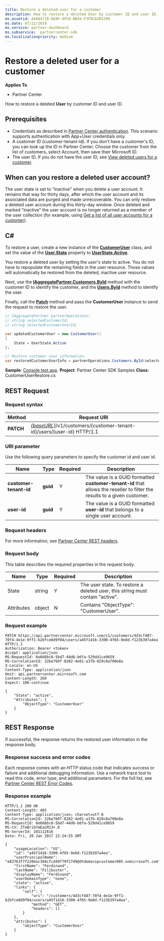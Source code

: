 ```yaml
---
title: Restore a deleted user for a customer
description: How to restore a deleted User by customer ID and user ID.
ms.assetid: A48A4718-6EAF-4FC8-8B44-F3FDCA2B3298
ms.date: 07/22/2019
ms.service: partner-dashboard
ms.subservice:  partnercenter-sdk
ms.localizationpriority: medium
---
```


# Restore a deleted user for a customer

**Applies To**

- Partner Center

How to restore a deleted **User** by customer ID and user ID.

## Prerequisites

- Credentials as described in [Partner Center authentication](partner-center-authentication.md). This scenario supports authentication with App+User credentials only.
- A customer ID (customer-tenant-id). If you don't have a customer's ID, you can look up the ID in Partner Center. Choose the customer from the list of customers, select Account, then save their Microsoft ID.
- The user ID. If you do not have the user ID, see [View deleted users for a customer](view-a-deleted-user.md).

## When can you restore a deleted user account?

The user state is set to "inactive" when you delete a user account. It remains that way for thirty days, after which the user account and its associated data are purged and made unrecoverable. You can only restore a deleted user account during this thirty-day window. Once deleted and marked "inactive" the user account is no longer returned as a member of the user collection (for example, using [Get a list of all user accounts for a customer](get-a-list-of-all-user-accounts-for-a-customer.md)).

## C#

To restore a user, create a new instance of the [**CustomerUser**](https://docs.microsoft.com/dotnet/api/microsoft.store.partnercenter.models.users.customeruser) class, and set the value of the [**User.State**](https://docs.microsoft.com/dotnet/api/microsoft.store.partnercenter.models.users.user.state) property to [**UserState.Active**](https://docs.microsoft.com/dotnet/api/microsoft.store.partnercenter.models.users.userstate).

You restore a deleted user by setting the user's state to active. You do not have to repopulate the remaining fields in the user resource. Those values will automatically be restored from the deleted, inactive user resource. 

Next, use the [**IAggregatePartner.Customers.ById**](https://docs.microsoft.com/dotnet/api/microsoft.store.partnercenter.customers.icustomercollection.byid) method with the customer ID to identify the customer, and the [**Users.ById**](https://docs.microsoft.com/dotnet/api/microsoft.store.partnercenter.customerusers.icustomerusercollection.byid) method to identify the user.

Finally, call the [**Patch**](https://docs.microsoft.com/dotnet/api/microsoft.store.partnercenter.customerusers.icustomeruser.patch) method and pass the **CustomerUser** instance to send the request to restore the user.

``` csharp
// IAggregatePartner partnerOperations;
// string selectedCustomerId;
// string selectedCustomerUserId;

var updatedCustomerUser = new CustomerUser()
{
    State = UserState.Active
};

// Restore customer user information.
var restoredCustomerUserInfo = partnerOperations.Customers.ById(selectedCustomerId).Users.ById(selectedCustomerUserId).Patch(updatedCustomerUser);
```

**Sample**: [Console test app](console-test-app.md). **Project**: Partner Center SDK Samples **Class**: CustomerUserRestore.cs

## REST Request

### Request syntax

| Method    | Request URI                                                                                            |
|-----------|--------------------------------------------------------------------------------------------------------|
| **PATCH** | [*{baseURL}*](partner-center-rest-urls.md)/v1/customers/{customer-tenant-id}/users/{user-id} HTTP/1.1 |

### URI parameter

Use the following query parameters to specify the customer id and user id.

| Name                   | Type     | Required | Description                                                                                                              |
|------------------------|----------|----------|--------------------------------------------------------------------------------------------------------------------------|
| **customer-tenant-id** | **guid** | Y        | The value is a GUID formatted **customer-tenant-id** that allows the reseller to filter the results to a given customer. |
| **user-id**            | **guid** | Y        | The value is a GUID formatted **user-id** that belongs to a single user account.                                         |

### Request headers

For more information, see [Partner Center REST headers](headers.md).

### Request body

This table describes the required properties in the request body.

| Name       | Type   | Required | Description                                                            |
|------------|--------|----------|------------------------------------------------------------------------|
| State      | string | Y        | The user state. To restore a deleted user, this string must contain "active". |
| Attributes | object | N        | Contains "ObjectType": "CustomerUser".                                 |

### Request example

```http
PATCH https://api.partnercenter.microsoft.com/v1/customers/4d3cf487-70f4-4e1e-9ff1-b2bfce8d9f04/users/a45f1416-3300-4f65-9e8d-f123b397a4ea HTTP/1.1
Authorization: Bearer <token>
Accept: application/json
MS-RequestId: 6e668bc0-5bd7-44d6-b6fa-529d41ce9659
MS-CorrelationId: 32be760f-8282-4e01-a37b-829c8a700e8a
X-Locale: en-US
Content-Type: application/json
Host: api.partnercenter.microsoft.com
Content-Length: 269
Expect: 100-continue

{
    "State": "active",
    "Attributes": {
        "ObjectType": "CustomerUser"
    }
}
```

## REST Response

If successful, the response returns the restored user information in the response body.

### Response success and error codes

Each response comes with an HTTP status code that indicates success or failure and additional debugging information. Use a network trace tool to read this code, error type, and additional parameters. For the full list, see [Partner Center REST Error Codes](error-codes.md).

### Response example

```http
HTTP/1.1 200 OK
Content-Length: 465
Content-Type: application/json; charset=utf-8
MS-CorrelationId: 32be760f-8282-4e01-a37b-829c8a700e8a
MS-RequestId: 6e668bc0-5bd7-44d6-b6fa-529d41ce9659
MS-CV: ZTeBriO7mEaiM13+.0
MS-ServerId: 101112616
Date: Fri, 20 Jan 2017 22:24:55 GMT

{
    "usageLocation": "US",
    "id": "a45f1416-3300-4f65-9e8d-f123b397a4ea",
    "userPrincipalName": "e83763f7f2204ac384cfcd49f79f2749@dtdemocspcustomer005.onmicrosoft.com",
    "firstName": "Ferdinand",
    "lastName": "Filibuster",
    "displayName": "Ferdinand",
    "userDomainType": "none",
    "state": "active",
    "links": {
        "self": {
            "uri": "/customers/4d3cf487-70f4-4e1e-9ff1-b2bfce8d9f04/users/a45f1416-3300-4f65-9e8d-f123b397a4ea",
            "method": "GET",
            "headers": []
        }
    },
    "attributes": {
        "objectType": "CustomerUser"
    }
}
```

